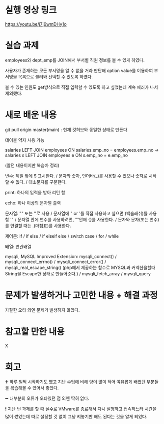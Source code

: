 # 실행 영상 링크
https://youtu.be/j7j6wmDHy1o

# 실습 과제

employees와 dept_emp를 JOIN해서 부서별 직원 정보를 볼 수 있게 하였다.

사용자가 존재하는 모든 부서명을 알 수 없을 거라 판단해 option value를 이용하여 부서명을 목록으로 불러와 선택할 수 있도록 하였다.

볼 수 있는 인원도 get방식으로 직접 입력할 수 있도록 하고 싶었는데 계속 에러가 나서 제외했다.


# 새로 배운 내용

git pull origin master(main) : 현재 깃허브와 동일한 상태로 만든다

테이블 약자 사용 가능

salaries LEFT JOIN employees ON salaries.emp_no = employees.emp_no -> salaries s LEFT JOIN employees e ON s.emp_no = e.emp_no

(알던 내용이지만 복습차 정리)

<PHP>

변수: 제일 앞에 $ 표시한다. / 문자와 숫자, 언더바(_)를 사용할 수 있으나 숫자로 시작할 수 없다. / 대소문자를 구분한다.

print: 하나의 입력을 받아 리턴 함

echo: 하나 이상의 문자열 출력

문자열: "" 또는 ''로 사용 / 문자열에 " or '를 직접 사용하고 싶으면 \(백슬래쉬)를 사용함 \'\" / 문자열 안에 변수를 사용하려면, ""안에 {}를 사용한다. / 문자와 문자(또는 변수)를 연결할 때는 .(마침표)를 사용한다.

제어문: if / if else / if elseif else / switch case / for / while

배열: 연관배열

mysqli, MySQL Improved Extension: mysqli_connect() / mysqli_connect_errno() / mysqli_connect_error() / mysqli_real_escape_string() (php에서 제공하는 함수로 MYSQL과 커넥션을할때
String을 Escape한 상태로 만들어준다.) / mysqli_fetch_array / mysqli_query


# 문제가 발생하거나 고민한 내용 + 해결 과정
자잘한 오타 외엔 문제가 발생하지 않았다.


# 참고할 만한 내용
X


# 회고
:heavy_plus_sign: 하루 일찍 시작하기도 했고 지난 수업에 비해 양이 많이 적어 여유롭게 배웠던 부분들을 복습해볼 수 있어서 좋았다.

:heavy_minus_sign: 대부분의 오류가 오타였던 점 외엔 딱히 없다.

:exclamation: 지난 번 과제를 할 때 실수로 VMware를 종료해서 다시 실행하고 접속하느라 시간을 많이 썼었는데 따로 설정할 것 없이 그냥 켜놓기만 해도 된다는 것을 알게 되었다.
